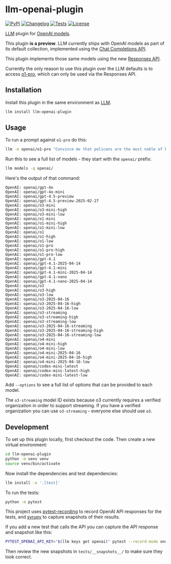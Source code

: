 # llm-openai-plugin

[![PyPI](https://img.shields.io/pypi/v/llm-openai-plugin.svg)](https://pypi.org/project/llm-openai-plugin/)
[![Changelog](https://img.shields.io/github/v/release/simonw/llm-openai-plugin?include_prereleases&label=changelog)](https://github.com/simonw/llm-openai-plugin/releases)
[![Tests](https://github.com/simonw/llm-openai-plugin/actions/workflows/test.yml/badge.svg)](https://github.com/simonw/llm-openai-plugin/actions/workflows/test.yml)
[![License](https://img.shields.io/badge/license-Apache%202.0-blue.svg)](https://github.com/simonw/llm-openai-plugin/blob/main/LICENSE)

[LLM](https://llm.datasette.io/) plugin for [OpenAI models](https://platform.openai.com/docs/models).

This plugin **is a preview**. LLM currently ships with OpenAI models as part of its default collection, implemented using the [Chat Completions API](https://platform.openai.com/docs/guides/responses-vs-chat-completions).

This plugin implements those same models using the new [Responses API](https://platform.openai.com/docs/api-reference/responses).

Currently the only reason to use this plugin over the LLM defaults is to access [o1-pro](https://platform.openai.com/docs/models/o1-pro), which can only be used via the Responses API.

## Installation

Install this plugin in the same environment as [LLM](https://llm.datasette.io/).
```bash
llm install llm-openai-plugin
```
## Usage

To run a prompt against `o1-pro` do this:

```bash
llm -m openai/o1-pro "Convince me that pelicans are the most noble of birds"
```

Run this to see a full list of models - they start with the `openai/` prefix:

```bash
llm models -q openai/
```

Here's the output of that command:

<!-- [[[cog
import cog
from llm import cli
from click.testing import CliRunner
runner = CliRunner()
result = runner.invoke(cli.cli, ["models", "-q", "openai/"])
cog.out(
    "```\n{}\n```".format(result.output.strip())
)
]]] -->
```
OpenAI: openai/gpt-4o
OpenAI: openai/gpt-4o-mini
OpenAI: openai/gpt-4.5-preview
OpenAI: openai/gpt-4.5-preview-2025-02-27
OpenAI: openai/o3-mini
OpenAI: openai/o3-mini-high
OpenAI: openai/o3-mini-low
OpenAI: openai/o1-mini
OpenAI: openai/o1-mini-high
OpenAI: openai/o1-mini-low
OpenAI: openai/o1
OpenAI: openai/o1-high
OpenAI: openai/o1-low
OpenAI: openai/o1-pro
OpenAI: openai/o1-pro-high
OpenAI: openai/o1-pro-low
OpenAI: openai/gpt-4.1
OpenAI: openai/gpt-4.1-2025-04-14
OpenAI: openai/gpt-4.1-mini
OpenAI: openai/gpt-4.1-mini-2025-04-14
OpenAI: openai/gpt-4.1-nano
OpenAI: openai/gpt-4.1-nano-2025-04-14
OpenAI: openai/o3
OpenAI: openai/o3-high
OpenAI: openai/o3-low
OpenAI: openai/o3-2025-04-16
OpenAI: openai/o3-2025-04-16-high
OpenAI: openai/o3-2025-04-16-low
OpenAI: openai/o3-streaming
OpenAI: openai/o3-streaming-high
OpenAI: openai/o3-streaming-low
OpenAI: openai/o3-2025-04-16-streaming
OpenAI: openai/o3-2025-04-16-streaming-high
OpenAI: openai/o3-2025-04-16-streaming-low
OpenAI: openai/o4-mini
OpenAI: openai/o4-mini-high
OpenAI: openai/o4-mini-low
OpenAI: openai/o4-mini-2025-04-16
OpenAI: openai/o4-mini-2025-04-16-high
OpenAI: openai/o4-mini-2025-04-16-low
OpenAI: openai/codex-mini-latest
OpenAI: openai/codex-mini-latest-high
OpenAI: openai/codex-mini-latest-low
```
<!-- [[[end]]] -->
Add `--options` to see a full list of options that can be provided to each model.

The `o3-streaming` model ID exists because o3 currently requires a verified organization in order to support streaming. If you have a verified organization you can use `o3-streaming` - everyone else should use `o3`.

## Development

To set up this plugin locally, first checkout the code. Then create a new virtual environment:
```bash
cd llm-openai-plugin
python -m venv venv
source venv/bin/activate
```
Now install the dependencies and test dependencies:
```bash
llm install -e '.[test]'
```
To run the tests:
```bash
python -m pytest
```

This project uses [pytest-recording](https://github.com/kiwicom/pytest-recording) to record OpenAI API responses for the tests, and [syrupy](https://github.com/syrupy-project/syrupy) to capture snapshots of their results.

If you add a new test that calls the API you can capture the API response and snapshot like this:
```bash
PYTEST_OPENAI_API_KEY="$(llm keys get openai)" pytest --record-mode once --snapshot-update
```
Then review the new snapshots in `tests/__snapshots__/` to make sure they look correct.
